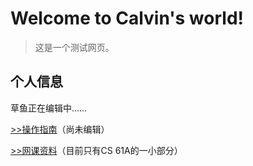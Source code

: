 # Welcome to Calvin's world!

>这是一个测试网页。

## 个人信息

草鱼正在编辑中……

[>>操作指南](guide)（尚未编辑）

[>>网课资料](online_courses/cs61a/cs61a)（目前只有CS 61A的一小部分）
